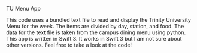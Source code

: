 TU Menu App

This code uses a bundled text file to read and display the Trinity University Menu for the week. The items are divided by day, station, and food. The data for the text file is taken from the campus dining menu using python. This app is written in Swift 3. It works in Swift 3 but I am not sure about other versions. Feel free to take a look at the code!
